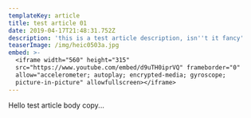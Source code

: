 ```yaml
---
templateKey: article
title: test article 01
date: 2019-04-17T21:48:31.752Z
description: 'this is a test article description, isn''t it fancy'
teaserImage: /img/heic0503a.jpg
embed: >-
  <iframe width="560" height="315"
  src="https://www.youtube.com/embed/d9uTH0iprVQ" frameborder="0"
  allow="accelerometer; autoplay; encrypted-media; gyroscope;
  picture-in-picture" allowfullscreen></iframe>
---
```

Hello test article body copy...
